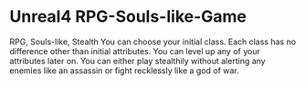 # Unreal4 RPG-Souls-like-Game
RPG, Souls-like, Stealth
You can choose your initial class. Each class has no difference other than initial attributes. You can level up any of your attributes later on. You can either play stealthily without alerting any enemies like an assassin or fight recklessly like a god of war.
